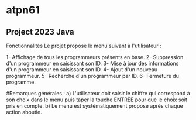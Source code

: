 # atpn61

## Project 2023 Java 

Fonctionnalités
Le projet propose le menu suivant à l'utilisateur :

1- Affichage de tous les programmeurs présents en base.
2- Suppression d'un programmeur en saisissant son ID.
3- Mise à jour des informations d'un programmeur en saisissant son ID.
4- Ajout d'un nouveau programmeur.
5- Recherche d'un programmeur par ID.
6- Fermeture du programme.

#Remarques générales :
a) L'utilisateur doit saisir le chiffre qui correspond à son choix dans le menu puis taper la touche ENTREE pour que le choix soit pris en compte.
b) Le menu est systématiquement proposé après chaque action aboutie.
